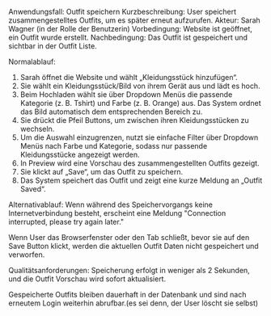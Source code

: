 Anwendungsfall: Outfit speichern 
Kurzbeschreibung: User speichert zusammengestelltes Outfits, um es später erneut aufzurufen. 
Akteur: Sarah Wagner (in der Rolle der Benutzerin)
Vorbedingung: Website ist geöffnet, ein Outfit wurde erstellt. 
Nachbedingung: Das Outfit ist gespeichert und sichtbar in der Outfit Liste. 

Normalablauf: 
1.	Sarah öffnet die Website und wählt „Kleidungsstück hinzufügen“.
2.  Sie wählt ein Kleidungsstück/Bild von ihrem Gerät aus und lädt es hoch.
3.  Beim Hochladen wählt sie über Dropdown Menüs die passende Kategorie (z. B. Tshirt) und Farbe (z. B. Orange) aus. Das System ordnet das Bild automatisch dem entsprechenden Bereich zu.
4.  Sie drückt die Pfeil Buttons, um zwischen ihren Kleidungsstücken zu wechseln.
5.  Um die Auswahl einzugrenzen, nutzt sie einfache Filter über Dropdown Menüs nach Farbe und Kategorie, sodass nur passende Kleidungsstücke angezeigt werden.
6.  In Preview wird eine Vorschau des zusammengestellten Outfits gezeigt.
7.  Sie klickt auf „Save“, um das Outfit zu speichern.
8.  Das System speichert das Outfit und zeigt eine kurze Meldung an „Outfit Saved“.

Alternativablauf: 
Wenn während des Speichervorgangs keine Internetverbindung besteht, erscheint eine Meldung "Connection interrupted, please try again later."

Wenn User das Browserfenster oder den Tab schließt, bevor sie auf den Save Button klickt, werden die aktuellen Outfit Daten nicht gespeichert und verworfen.

Qualitätsanforderungen: 
Speicherung erfolgt in weniger als 2 Sekunden, und die Outfit Vorschau wird sofort aktualisiert.

Gespeicherte Outfits bleiben dauerhaft in der Datenbank und sind nach erneutem Login weiterhin abrufbar.(es sei denn, der User löscht sie selbst)



